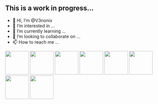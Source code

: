 ## This is a work in progress...

- 👋 Hi, I’m @V3nonix
- 👀 I’m interested in ...
- 🌱 I’m currently learning ...
- 💞️ I’m looking to collaborate on ...
- 📫 How to reach me ...

<!---
V3nonix/V3nonix is a ✨ special ✨ repository because its `README.md` (this file) appears on your GitHub profile.
You can click the Preview link to take a look at your changes.
--->

<img src="https://cdn.jsdelivr.net/gh/devicons/devicon/icons/mongodb/mongodb-original-wordmark.svg" width="75" height="75"/>
<img src="https://cdn.jsdelivr.net/gh/devicons/devicon/icons/javascript/javascript-original.svg" width="75" height="75"/>          
<img src="https://cdn.jsdelivr.net/gh/devicons/devicon/icons/postgresql/postgresql-original-wordmark.svg" width="75" height="75"/>          
<img src="https://cdn.jsdelivr.net/gh/devicons/devicon/icons/heroku/heroku-original-wordmark.svg" width="75" height="75"/>          
<img src="https://cdn.jsdelivr.net/gh/devicons/devicon/icons/css3/css3-original-wordmark.svg" width="75" height="75"/>          
<img src="https://cdn.jsdelivr.net/gh/devicons/devicon/icons/html5/html5-original-wordmark.svg" width="75" height="75"/>      
<img src="https://cdn.jsdelivr.net/gh/devicons/devicon/icons/python/python-original-wordmark.svg" width="75" height="75"/>
<img src="https://cdn.jsdelivr.net/gh/devicons/devicon/icons/react/react-original-wordmark.svg" width="75" height="75"/>
